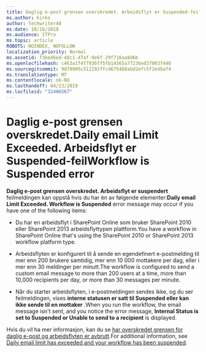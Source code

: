 ```yaml
---
title: Daglig e-post grensen overskredet. Arbeidsflyt er Suspended-feil
ms.author: kirks
author: Techwriter40
ms.date: 10/16/2018
ms.audience: ITPro
ms.topic: article
ROBOTS: NOINDEX, NOFOLLOW
localization_priority: Normal
ms.assetid: f3bed6ed-48c1-47af-9e6f-29f716aa8d6b
ms.openlocfilehash: c463a1f4f7936ff5fb14365a7723bed37003f448
ms.sourcegitcommit: 9d78905c512192ffc4675468abd2efc5f2e4baf4
ms.translationtype: MT
ms.contentlocale: nb-NO
ms.lasthandoff: 04/23/2019
ms.locfileid: "32406567"
---
```

# <a name="daily-email-limit-exceeded-workflow-is-suspended-error"></a><span data-ttu-id="df11c-103">Daglig e-post grensen overskredet.</span><span class="sxs-lookup"><span data-stu-id="df11c-103">Daily email Limit Exceeded.</span></span> <span data-ttu-id="df11c-104">Arbeidsflyt er Suspended-feil</span><span class="sxs-lookup"><span data-stu-id="df11c-104">Workflow is Suspended error</span></span>

 <span data-ttu-id="df11c-105">**Daglig e-post grensen overskredet. Arbeidsflyt er suspendert** feilmeldingen kan oppstå hvis du har én av følgende elementer:</span><span class="sxs-lookup"><span data-stu-id="df11c-105">**Daily email Limit Exceeded. Workflow is Suspended** error message may occur if you have one of the following items:</span></span> 
  
- <span data-ttu-id="df11c-106">Du har en arbeidsflyt i SharePoint Online som bruker SharePoint 2010 eller SharePoint 2013 arbeidsflyttypen plattform.</span><span class="sxs-lookup"><span data-stu-id="df11c-106">You have a workflow in SharePoint Online that's using the SharePoint 2010 or SharePoint 2013 workflow platform type.</span></span>
    
- <span data-ttu-id="df11c-107">Arbeidsflyten er konfigurert til å sende en egendefinert e-postmelding til mer enn 200 brukere samtidig, mer enn 10 000 mottakere per dag, eller i mer enn 30 meldinger per minutt.</span><span class="sxs-lookup"><span data-stu-id="df11c-107">The workflow is configured to send a custom email message to more than 200 users at a time, more than 10,000 recipients per day, or more than 30 messages per minute.</span></span>
    
- <span data-ttu-id="df11c-108">Når du starter arbeidsflyten, i e-postmeldingen sendes ikke, og du ser feilmeldingen, vises **interne statusen er satt til Suspended eller kan ikke sende til en mottaker** .</span><span class="sxs-lookup"><span data-stu-id="df11c-108">When you run the workflow, the email message isn't sent, and you notice the error message, **Internal Status is set to Suspended or Unable to send to a recipient** is displayed.</span></span> 
    
<span data-ttu-id="df11c-109">Hvis du vil ha mer informasjon, kan du se [har overskredet grensen for daglig e-post og arbeidsflyten er avbrutt](https://go.microsoft.com/fwlink/?Linkid=2031137).</span><span class="sxs-lookup"><span data-stu-id="df11c-109">For additional information, see [Daily email limit has exceeded and your workflow has been suspended](https://go.microsoft.com/fwlink/?Linkid=2031137).</span></span>
  

